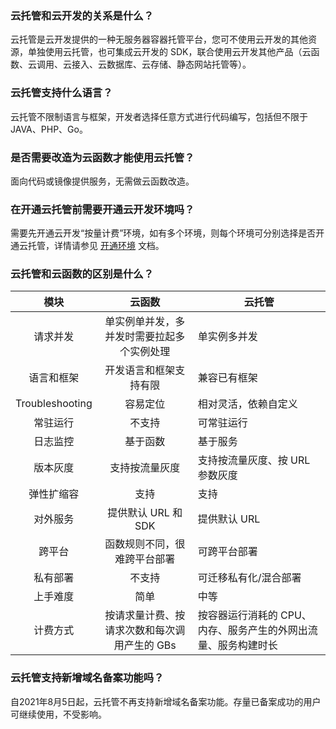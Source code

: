 [](id:que1)
### 云托管和云开发的关系是什么？
云托管是云开发提供的一种无服务器容器托管平台，您可不使用云开发的其他资源，单独使用云托管，也可集成云开发的 SDK，联合使用云开发其他产品（云函数、云调用、云接入、云数据库、云存储、静态网站托管等）。

[](id:que2)
### 云托管支持什么语言？
云托管不限制语言与框架，开发者选择任意方式进行代码编写，包括但不限于 JAVA、PHP、Go。

[](id:que3)
### 是否需要改造为云函数才能使用云托管？
面向代码或镜像提供服务，无需做云函数改造。

[](id:que4)
### 在开通云托管前需要开通云开发环境吗？
需要先开通云开发“按量计费”环境，如有多个环境，则每个环境可分别选择是否开通云托管，详情请参见 [开通环境](https://cloud.tencent.com/document/product/876/41391) 文档。


[](id:que5)
### 云托管和云函数的区别是什么？

|         模块        |                    云函数                    | 云托管                              |
| :-------------: | :------------------------------------------: | ------------------------------------------------- |
|    请求并发     |  单实例单并发，多并发时需要拉起多个实例处理  | 单实例多并发                                      |
|    语言和框架    |            开发语言和框架支持有限            | 兼容已有框架                                      |
| Troubleshooting |                   容易定位                   | 相对灵活，依赖自定义                              |
|    常驻运行     |                    不支持                    | 可常驻运行                                        |
|    日志监控     |                   基于函数                   | 基于服务                                          |
|    版本灰度     |                支持按流量灰度                | 支持按流量灰度、按 URL 参数灰度                                  |
|   弹性扩缩容    |                     支持                     | 支持                                              |
|    对外服务     |             提供默认 URL 和 SDK              | 提供默认 URL                                      |
|     跨平台      |         函数规则不同，很难跨平台部署         | 可跨平台部署                                      |
|    私有部署     |                    不支持                    | 可迁移私有化/混合部署                             |
|    上手难度     |                     简单                     | 中等                                              |
|    计费方式     | 按请求量计费、按请求次数和每次调用产生的 GBs | 按容器运行消耗的 CPU、内存、服务产生的外网出流量、服务构建时长 |


[](id:que6)
### 云托管支持新增域名备案功能吗？
自2021年8月5日起，云托管不再支持新增域名备案功能。存量已备案成功的用户可继续使用，不受影响。


